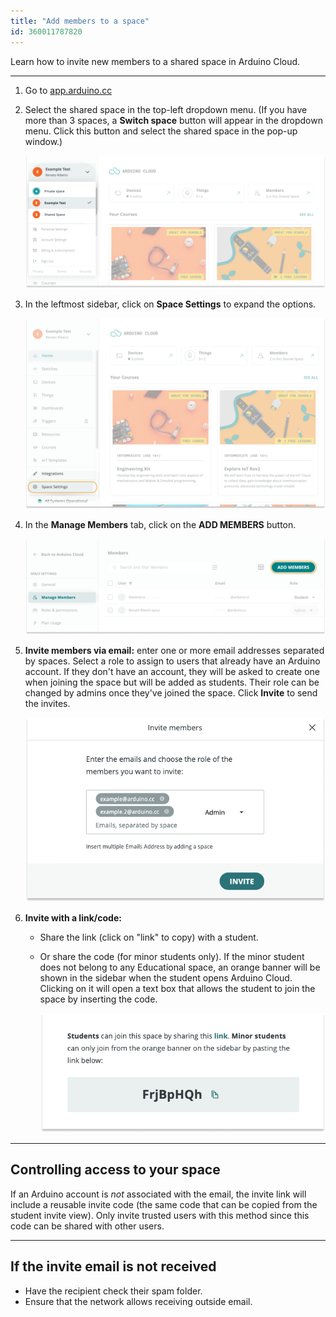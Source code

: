```yaml
---
title: "Add members to a space"
id: 360011787820
---
```


Learn how to invite new members to a shared space in Arduino Cloud.

---

1. Go to [app.arduino.cc](https://app.arduino.cc/)

2. Select the shared space in the top-left dropdown menu. (If you have more than 3 spaces, a **Switch space** button will appear in the dropdown menu. Click this button and select the shared space in the pop-up window.)

   ![Selecting a shared space in the space dropdown menu.](img/cloud-dropdown-shared-spaces.png)

3. In the leftmost sidebar, click on **Space Settings** to expand the options.

   ![Selecting Space Settings in the leftmost sidebar](img/cloud-space-sidebar-settings.png)

4. In the **Manage Members** tab, click on the **ADD MEMBERS** button.

   ![Opening the "Members" tab and clicking the "Add Member" button in the top-right.](img/cloud-add-members.png)

5. **Invite members via email:** enter one or more email addresses separated by spaces. Select a role to assign to users that already have an Arduino account. If they don't have an account, they will be asked to create one when joining the space but will be added as students. Their role can be changed by admins once they've joined the space. Click **Invite** to send the invites.

   ![Inviting admins in the "Invite members" prompt.](img/cloud-invite-email.png)

6. **Invite with a link/code:**

   * Share the link (click on "link" to copy) with a student.

   * Or share the code (for minor students only). If the minor student does not belong to any Educational space, an orange banner will be shown in the sidebar when the student opens Arduino Cloud. Clicking on it will open a text box that allows the student to join the space by inserting the code.

     ![The shareable link and URL.](img/cloud-invite-link.png)

---

<a id="access"></a>

## Controlling access to your space

If an Arduino account is _not_ associated with the email, the invite link will include a reusable invite code (the same code that can be copied from the student invite view). Only invite trusted users with this method since this code can be shared with other users.

---

## If the invite email is not received

* Have the recipient check their spam folder.
* Ensure that the network allows receiving outside email.
